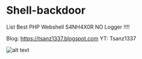 # Shell-backdoor
List Best PHP Webshell S4NH4X0R
NO Logger !!!!

Blog: https://tsanz1337.blogspot.com
YT: Tsanz1337

![alt text](https://avatars.githubusercontent.com/u/76396461)
